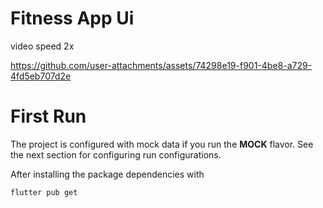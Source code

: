 # Fitness App Ui

video speed 2x

https://github.com/user-attachments/assets/74298e19-f901-4be8-a729-4fd5eb707d2e

# First Run

The project is configured with mock data if you run the **MOCK** flavor. See the next section for configuring run configurations.

After installing the package dependencies with 

```
flutter pub get
```

